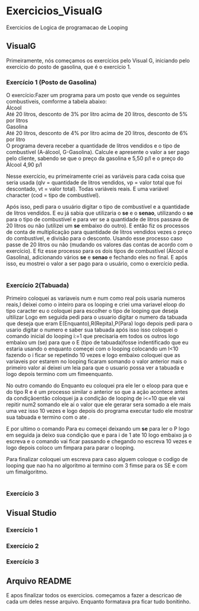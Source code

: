 # Exercicios_VisualG
Exercicios de Logica de programacao de Looping<br>
## VisualG
Primeiramente, nós começamos os exercícios pelo Visual G, iniciando pelo exercício do posto de gasolina, que é o exercício 1.<br>
### Exercício 1 (Posto de Gasolina)

O exercício:Fazer um programa para um posto que vende os seguintes combustiveis, comforme a tabela abaixo:<br>
Álcool<br>
Até 20 litros, desconto de 3% por litro acima de 20 litros, desconto de 5% por litros<br>
Gasolina<br>
Até 20 litros, desconto de 4% por litro acima de 20 litros, desconto de 6% por litro<br>
O programa devera receber a quantidade de litros vendidos e o tipo de combustível (A-álcool, G-Gasolina). Calcule e apresente o valor a ser pago pelo cliente, sabendo se que o preço da gasolina e 5,50 p/l e o preço do Àlcool 4,90 p/l

Nesse exercício, eu primeiramente criei as variáveis para cada coisa que seria usada (qlv = quantidade de litros vendidos, vp = valor total que foi descontado,
vt = valor total). Todas variáveis reais. E uma variável character (cod = tipo de combustível).<br>

Após isso, pedi para o usuário digitar o tipo de combustível e a quantidade de litros vendidos. E eu já sabia que utilizaria o **se** e o **senao**, utilizando o **se** para o tipo de combustível e para ver se a quantidade de litros passava de 20 litros ou não (utilizei um **se** embaixo do outro). E então fiz os processos de conta de multiplicação para quantidade de litros vendidos vezes o preço do combustível, e divisão para o desconto. Usando esse processo caso passe de 20 litros ou não (mudando os valores das contas de acordo com o exercício). E fiz esse processo para os dois tipos de combustível (Álcool e Gasolina), adicionando vários **se** e **senao** e fechando eles no final. E após isso, eu mostrei o valor a ser pago para o usuário, como o exercício pedia.<br><br>
### Exercício 2(Tabuada)


Primeiro coloquei as variaveis num e num como real pois usaria numeros reais,I deixei como o inteiro para os looping e criei uma variavel eloop do tipo caracter eu o coloquei para escolher o tipo de looping que deseja ultilizar Logo em seguida pedi para o usuario digitar o numero da tabuada que deseja que eram E(Enquanto),R(Repita),P(Para) logo depois pedi para o usario digitar o numero e saber sua tabuada após isso isso coloquei o comando inicial do looping i:=1 que precisaria em todos os outros logo embaixo um (se) para que o E (tipo de tabuada)fosse indentificado que eu estaria usando o enquanto começei com o looping colocando um I<10 fazendo o i ficar se repetindo 10 vezes e logo embaixo coloquei que as variaveis por estarem no looping ficaram somando o valor anterior mais o primeiro valor ai deixei um leia para que o usuario possa ver a tabuada e logo depois termino com um fimeenquanto. <br>

No outro comando do Enquanto eu coloquei pra ele ler o eloop para que e do tipo R e é um processo similar o anterior so que a ação acontece antes da condiçãoentão coloquei ja a condição de looping de i<=10 que ele vai repitir num2 somando ele ai o valor que ele gerarar sera somado a ele mais uma vez isso 10 vezes e logo depois do programa executar tudo ele mostrar sua tabuada e termino com o ate .<br>

E por ultimo o comando Para eu começei deixando um **se** para ler o P logo em seguida ja deixo sua condição que e para i de 1 ate 10 logo embaixo ja o escreva e o comando vai ficar passando e chegando no escreva 10 vezes e logo depois coloco um fimpara para parar o looping.<p>

Para finalizar coloquei um escreva para caso alguem coloque o codigo de looping que nao ha no algoritmo ai termino com 3 fimse para os SE e com um fimalgoritmo.<br><br>
### Exercício 3
## Visual Studio
### Exercício 1
### Exercício 2
### Exercício 3
## Arquivo README <br>

E apos finalizar todos os exercicios. começamos a fazer a descricao de cada um deles nesse arquivo. Enquanto formatava pra ficar tudo bonitinho.
